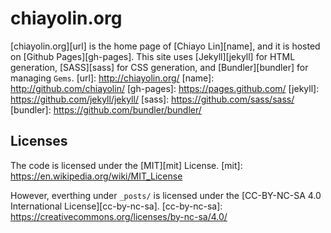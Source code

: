 # chiayolin.org

[chiayolin.org][url] is the home page of [Chiayo Lin][name], and it is hosted on [Github Pages][gh-pages]. 
This site uses [Jekyll][jekyll] for HTML generation, [SASS][sass] for CSS generation, 
and [Bundler][bundler] for managing `Gems`.
[url]: http://chiayolin.org/
[name]: http://github.com/chiayolin/
[gh-pages]: https://pages.github.com/
[jekyll]: https://github.com/jekyll/jekyll/
[sass]: https://github.com/sass/sass/
[bundler]: https://github.com/bundler/bundler/

## Licenses

The code is licensed under the [MIT][mit] License. 
[mit]: https://en.wikipedia.org/wiki/MIT_License

However, everthing under `_posts/` is licensed under the [CC-BY-NC-SA 4.0 International License][cc-by-nc-sa].
[cc-by-nc-sa]: https://creativecommons.org/licenses/by-nc-sa/4.0/


